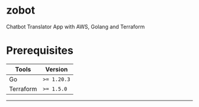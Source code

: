 # zobot
Chatbot Translator App with AWS, Golang and Terraform

# Prerequisites 

| Tools     | Version   |
|-----------|-----------|
| Go        | `>= 1.20.3` |
| Terraform | `>= 1.5.0`  |

---
